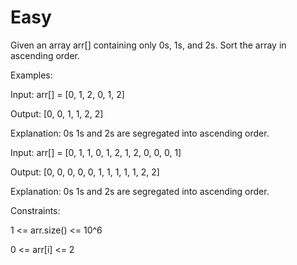 # Easy

Given an array arr[] containing only 0s, 1s, and 2s. Sort the array in ascending order.

Examples:

Input: arr[] = [0, 1, 2, 0, 1, 2]

Output: [0, 0, 1, 1, 2, 2]

Explanation: 0s 1s and 2s are segregated into ascending order.

Input: arr[] = [0, 1, 1, 0, 1, 2, 1, 2, 0, 0, 0, 1]

Output: [0, 0, 0, 0, 0, 1, 1, 1, 1, 1, 2, 2]

Explanation: 0s 1s and 2s are segregated into ascending order.


Constraints:

1 <= arr.size() <= 10^6

0 <= arr[i] <= 2
